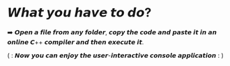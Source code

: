 # 𝙒𝙝𝙖𝙩 𝙮𝙤𝙪 𝙝𝙖𝙫𝙚 𝙩𝙤 𝙙𝙤? 
➡️ 𝙊𝙥𝙚𝙣 𝙖 𝙛𝙞𝙡𝙚 𝙛𝙧𝙤𝙢 𝙖𝙣𝙮 𝙛𝙤𝙡𝙙𝙚𝙧, 𝙘𝙤𝙥𝙮 𝙩𝙝𝙚 𝙘𝙤𝙙𝙚 𝙖𝙣𝙙 𝙥𝙖𝙨𝙩𝙚 𝙞𝙩 𝙞𝙣 𝙖𝙣 𝙤𝙣𝙡𝙞𝙣𝙚 𝘾++ 𝙘𝙤𝙢𝙥𝙞𝙡𝙚𝙧 𝙖𝙣𝙙 𝙩𝙝𝙚𝙣 𝙚𝙭𝙚𝙘𝙪𝙩𝙚 𝙞𝙩.

( : 𝙉𝙤𝙬 𝙮𝙤𝙪 𝙘𝙖𝙣 𝙚𝙣𝙟𝙤𝙮 𝙩𝙝𝙚 𝙪𝙨𝙚𝙧-𝙞𝙣𝙩𝙚𝙧𝙖𝙘𝙩𝙞𝙫𝙚 𝙘𝙤𝙣𝙨𝙤𝙡𝙚 𝙖𝙥𝙥𝙡𝙞𝙘𝙖𝙩𝙞𝙤𝙣 : )
